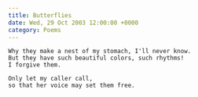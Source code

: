 ```yaml
---
title: Butterflies
date: Wed, 29 Oct 2003 12:00:00 +0000
category: Poems
---
```


    Why they make a nest of my stomach, I'll never know.  
    But they have such beautiful colors, such rhythms!  
    I forgive them.

    Only let my caller call,  
    so that her voice may set them free.


